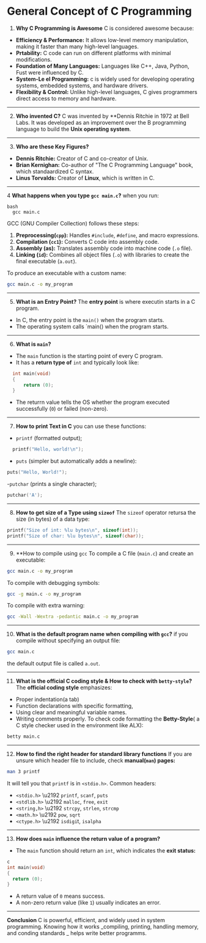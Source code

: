 # General Concept of C Programming

1. **Why C Programming is Awesome**
C is considered awesome because:
  - **Efficiency & Performance:** It allows low-level memory manipulation, making it faster than many high-level languages.
  - **Prtability:** C code can run on different platforms with minimal modifications.
  - **Foundation of Many Languages:** Languages like C++, Java, Python, Fust were influenced by C.
  - **System-Le el Programming:** c is widely used for developing operating systems, embedded systems, and hardware drivers.
  - **Flexibility & Control:** Unlike high-level languages, C gives programmers direct access to memory and hardware.

---

2. **Who invented C?**
C was invented by **Dennis Ritchie in 1972 at Bell Labs. It was developed as an improvement over the B programming language to build the **Unix operating system**.

---

3. **Who are these Key Figures?**
  - **Dennis Ritchie:** Creator of C and co-creator of Unix.
  - **Brian Kernighan:** Co-author of "The C Programming Language" book, which standaardized C syntax.
  - **Linus Torvalds:** Creator of **Linux**, which is written in C.

---

4 **What happens when you type `gcc main.c`?**
when you run:
```
bash
  gcc main.c
```

GCC (GNU Compiler Collection) follows these steps:
  1. **Preprocessing(`cpp`):** Handles `#include`, `#define`, and macro expressions.
  2. **Compilation (`cc1`):** Converts C code into assembly code.
  3. **Assembly (as):** Translates assembly code into machine code (`.o` file).
  4. **Linking (`id`):** Combines all object files (`.o`) with libraries to create the final executable (`a.out`).

To produce an executable with a custom name:
```bash
gcc main.c -o my_program
```

---

5. **What is an Entry Point?**
The **entry point** is where executin starts in a C program.
  - In C, the entry point is the `main()` when the program starts.
  - The operating system calls `main() when the program starts.

---

6. **What is `main`?**
  - The `main` function is the starting point of every C program.
  - It has a **return type of** `int` and typically look like:
```c
  int main(void)
  {
      return (0);
  }
```
  - The returrn value tells the OS whether the program executed successfully (`0`) or failed (non-zero).

---

7. **How to print Text in C**
you can use these functions:
  - `printf` (formatted output);
```c
  printf("Hello, world!\n");
```
  - `puts` (simpler but automatically adds a newline):
  ```c
  puts("Hello, World!");
```
  -`putchar` (prints a single character);
  ```c
  putchar('A');
```

---

8. **How to get size of a Type using `sizeof`**
The `sizeof` operator retursa the size (in bytes) of a data type:
  ```c
  printf("Size of int: %lu bytes\n", sizeof(int));
  printf("Size of char: %lu bytes\n", sizeof(char));
```

---

9. **How to compile using `gcc`
To compile a C file (`main.c`) and create an executable:
```bash
gcc main.c -o my_program
```
To compile with debugging symbols:
```bash
gcc -g main.c -o my_program
```
To compile with extra warning:
```bash
gcc -Wall -Wextra -pedantic main.c -o my_program
```

---

10. **What is the default program name when compiling with `gcc`?**
if you compile without specifying an output file:
```bash
gcc main.c
```
the default output file is called `a.out`.

---

11. **What is the official C coding style & How to check with `betty-style`?**
The **official coding style** emphasizes:
  - Proper indentation(a tab)
  - Function declarations with specific formatting,
  - Using clear and meaningful variable names.
  - Writing comments properly.
To check code formatting the **Betty-Style**( a C style checker used in the environment like ALX):
```bash
betty main.c
```

---

12. **How to find the right header for standard library functions**
If you are unsure which header file to include, check **manual(`man`) pages:**
```bash
man 3 printf
```
It will tell you that `printf` is in `<stdio.h>`.
Common headers:
  - `<stdio.h>` \u2192 `printf`, `scanf`, `puts`
  - `<stdlib.h>` \u2192 `malloc`, `free`, `exit`
  - `<string,h>` \u2192 `strcpy`, `strlen`, `strcmp`
  - `<math.h>` \u2192 `pow`, `sqrt`
  - `<ctype.h>` \u2192 `isdigi`t, `isalpha`

---

13. **How does `main` influence the return value of a program?**

  - The `main` function should return an `int`, which indicates the **exit status:**
  ```c
c
  int main(void)
  {
	return (0);
  }
```
  - A return value of `0` means success.
  - A non-zero return value (like `1`) usually indicates an error.

---

**Conclusion**
C is powerful, efficient, and widely used in system programming. Knowing how it works _compiling, printing, handling memory, and conding standards _ helps write better programms.
